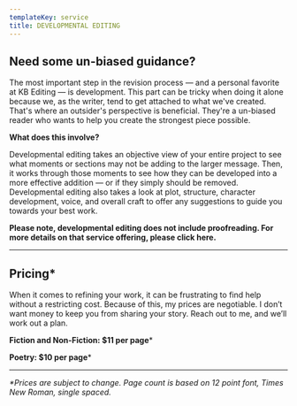 ```yaml
---
templateKey: service
title: DEVELOPMENTAL EDITING
---
```

## Need some un-biased guidance?

The most important step in the revision process — and a personal favorite at KB Editing — is development. This part can be tricky when doing it alone because we, as the writer, tend to get attached to what we've created. That's where an outsider's perspective is beneficial. They're a un-biased reader who wants to help you create the strongest piece possible. 

**What does this involve?** 

Developmental editing takes an objective view of your entire project to see what moments or sections may not be adding to the larger message. Then, it works through those moments to see how they can be developed into a more effective addition — or if they simply should be removed. Developmental editing also takes a look at plot, structure, character development, voice, and overall craft to offer any suggestions to guide you towards your best work. 

**Please note, developmental editing does not include proofreading. For more details on that service offering, please click here.**

- - -

## **Pricing***

When it comes to refining your work, it can be frustrating to find help without a restricting cost. Because of this, my prices are negotiable. I don’t want money to keep you from sharing your story. Reach out to me, and we’ll work out a plan.

**Fiction and Non-Fiction: $11 per page***   

**Poetry: $10 per page***

- - -

_\*Prices are subject to change. Page count is based on 12 point font, Times New Roman, single spaced._
